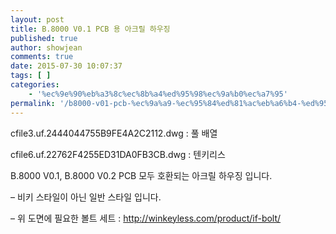 ```yaml
---
layout: post
title: B.8000 V0.1 PCB 용 아크릴 하우징
published: true
author: showjean
comments: true
date: 2015-07-30 10:07:37
tags: [ ]
categories:
    - '%ec%9e%90%eb%a3%8c%ec%8b%a4%ed%95%98%ec%9a%b0%ec%a7%95'
permalink: '/b8000-v01-pcb-%ec%9a%a9-%ec%95%84%ed%81%ac%eb%a6%b4-%ed%95%98%ec%9a%b0%ec%a7%95'
---
```


  cfile3.uf.2444044755B9FE4A2C2112.dwg&nbsp;: 풀 배열









  cfile6.uf.22762F4255ED31DA0FB3CB.dwg&nbsp;: 텐키리스







B.8000 V0.1,&nbsp;B.8000 V0.2 PCB 모두 호환되는 아크릴 하우징 입니다.

&#8211; 비키 스타일이 아닌 일반 스타일 입니다.



&#8211; 위 도면에 필요한 볼트 세트 : http://winkeyless.com/product/if-bolt/
